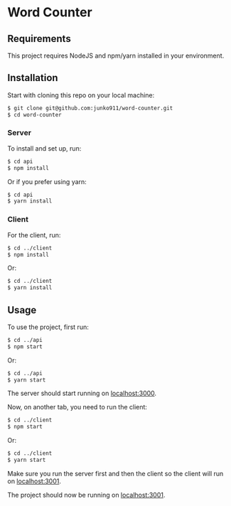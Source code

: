 # Word Counter

## Requirements

This project requires NodeJS and npm/yarn installed in your environment.

## Installation

Start with cloning this repo on your local machine:

```bash
$ git clone git@github.com:junko911/word-counter.git
$ cd word-counter
```

### Server
To install and set up, run:

```bash
$ cd api
$ npm install
```

Or if you prefer using yarn:

```bash
$ cd api
$ yarn install
```

### Client
For the client, run:
```bash
$ cd ../client
$ npm install
```

Or:

```bash
$ cd ../client
$ yarn install
```

## Usage

To use the project, first run:

```bash
$ cd ../api
$ npm start
```

Or:

```bash
$ cd ../api
$ yarn start
```
The server should start running on [localhost:3000](http://localhost:3000/).

Now, on another tab, you need to run the client:
```bash
$ cd ../client
$ npm start
```
Or:
```bash
$ cd ../client
$ yarn start
```

Make sure you run the server first and then the client so the client will run on [localhost:3001](http://localhost:3001/).

The project should now be running on [localhost:3001](http://localhost:3001/).
